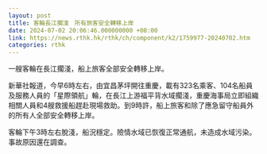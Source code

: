 ```yaml
---
layout: post
title: 客輪長江擱淺　所有旅客安全轉移上岸
date: 2024-07-02 20:06:46.000000000 +08:00
link: https://news.rthk.hk/rthk/ch/component/k2/1759977-20240702.htm
categories: rthk
---
```


一艘客輪在長江擱淺，船上旅客全部安全轉移上岸。

新華社報道，今早6時左右，由宜昌茅坪開往重慶，載有323名乘客、104名船員及服務人員的「星際領航」輪，在長江上游福平背水域擱淺，重慶海事局立即組織相關人員和4艘救援船趕赴現場救助。到9時許，船上旅客和除了應急留守船員外的所有人全部安全轉移上岸。

客輪下午3時左右脫淺，船況穩定。險情水域已恢復正常通航，未造成水域污染。事故原因還在調查。

